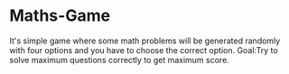 # Maths-Game
It's simple game where some math problems will be generated randomly with four options and you have to choose the correct option.
Goal:Try to solve maximum questions correctly to get maximum score.
